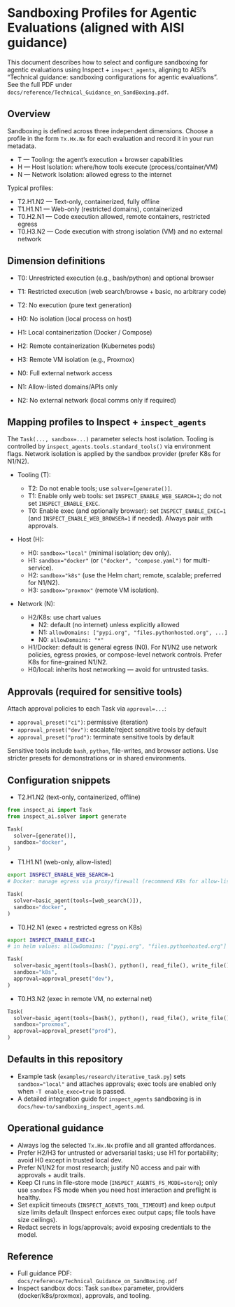 # Sandboxing Profiles for Agentic Evaluations (aligned with AISI guidance)

This document describes how to select and configure sandboxing for agentic evaluations using Inspect + `inspect_agents`, aligning to AISI’s “Technical guidance: sandboxing configurations for agentic evaluations”. See the full PDF under `docs/reference/Technical_Guidance_on_SandBoxing.pdf`.

## Overview

Sandboxing is defined across three independent dimensions. Choose a profile in the form `Tx.Hx.Nx` for each evaluation and record it in your run metadata.

- T — Tooling: the agent’s execution + browser capabilities
- H — Host Isolation: where/how tools execute (process/container/VM)
- N — Network Isolation: allowed egress to the internet

Typical profiles:
- T2.H1.N2 — Text-only, containerized, fully offline
- T1.H1.N1 — Web-only (restricted domains), containerized
- T0.H2.N1 — Code execution allowed, remote containers, restricted egress
- T0.H3.N2 — Code execution with strong isolation (VM) and no external network

## Dimension definitions

- T0: Unrestricted execution (e.g., bash/python) and optional browser
- T1: Restricted execution (web search/browse + basic, no arbitrary code)
- T2: No execution (pure text generation)

- H0: No isolation (local process on host)
- H1: Local containerization (Docker / Compose)
- H2: Remote containerization (Kubernetes pods)
- H3: Remote VM isolation (e.g., Proxmox)

- N0: Full external network access
- N1: Allow-listed domains/APIs only
- N2: No external network (local comms only if required)

## Mapping profiles to Inspect + `inspect_agents`

The `Task(..., sandbox=...)` parameter selects host isolation. Tooling is controlled by `inspect_agents.tools.standard_tools()` via environment flags. Network isolation is applied by the sandbox provider (prefer K8s for N1/N2).

- Tooling (T):
  - T2: Do not enable tools; use `solver=[generate()]`.
  - T1: Enable only web tools: set `INSPECT_ENABLE_WEB_SEARCH=1`; do not set `INSPECT_ENABLE_EXEC`.
  - T0: Enable exec (and optionally browser): set `INSPECT_ENABLE_EXEC=1` (and `INSPECT_ENABLE_WEB_BROWSER=1` if needed). Always pair with approvals.

- Host (H):
  - H0: `sandbox="local"` (minimal isolation; dev only).
  - H1: `sandbox="docker"` (or `("docker", "compose.yaml")` for multi-service).
  - H2: `sandbox="k8s"` (use the Helm chart; remote, scalable; preferred for N1/N2).
  - H3: `sandbox="proxmox"` (remote VM isolation).

- Network (N):
  - H2/K8s: use chart values
    - N2: default (no internet) unless explicitly allowed
    - N1: `allowDomains: ["pypi.org", "files.pythonhosted.org", ...]`
    - N0: `allowDomains: "*"`
  - H1/Docker: default is general egress (N0). For N1/N2 use network policies, egress proxies, or compose-level network controls. Prefer K8s for fine-grained N1/N2.
  - H0/local: inherits host networking — avoid for untrusted tasks.

## Approvals (required for sensitive tools)

Attach approval policies to each Task via `approval=...`:
- `approval_preset("ci")`: permissive (iteration)
- `approval_preset("dev")`: escalate/reject sensitive tools by default
- `approval_preset("prod")`: terminate sensitive tools by default

Sensitive tools include `bash`, `python`, file-writes, and browser actions. Use stricter presets for demonstrations or in shared environments.

## Configuration snippets

- T2.H1.N2 (text-only, containerized, offline)
```python
from inspect_ai import Task
from inspect_ai.solver import generate

Task(
  solver=[generate()],
  sandbox="docker",
)
```

- T1.H1.N1 (web-only, allow-listed)
```bash
export INSPECT_ENABLE_WEB_SEARCH=1
# Docker: manage egress via proxy/firewall (recommend K8s for allow-listing)
```
```python
Task(
  solver=basic_agent(tools=[web_search()]),
  sandbox="docker",
)
```

- T0.H2.N1 (exec + restricted egress on K8s)
```bash
export INSPECT_ENABLE_EXEC=1
# in helm values: allowDomains: ["pypi.org", "files.pythonhosted.org"]
```
```python
Task(
  solver=basic_agent(tools=[bash(), python(), read_file(), write_file()]),
  sandbox="k8s",
  approval=approval_preset("dev"),
)
```

- T0.H3.N2 (exec in remote VM, no external net)
```python
Task(
  solver=basic_agent(tools=[bash(), python(), read_file(), write_file()]),
  sandbox="proxmox",
  approval=approval_preset("prod"),
)
```

## Defaults in this repository

- Example task (`examples/research/iterative_task.py`) sets `sandbox="local"` and attaches approvals; exec tools are enabled only when `-T enable_exec=true` is passed.
- A detailed integration guide for `inspect_agents` sandboxing is in `docs/how-to/sandboxing_inspect_agents.md`.

## Operational guidance

- Always log the selected `Tx.Hx.Nx` profile and all granted affordances.
- Prefer H2/H3 for untrusted or adversarial tasks; use H1 for portability; avoid H0 except in trusted local dev.
- Prefer N1/N2 for most research; justify N0 access and pair with approvals + audit trails.
- Keep CI runs in file-store mode (`INSPECT_AGENTS_FS_MODE=store`); only use `sandbox` FS mode when you need host interaction and preflight is healthy.
- Set explicit timeouts (`INSPECT_AGENTS_TOOL_TIMEOUT`) and keep output size limits default (Inspect enforces exec output caps; file tools have size ceilings).
- Redact secrets in logs/approvals; avoid exposing credentials to the model.

## Reference

- Full guidance PDF: `docs/reference/Technical_Guidance_on_SandBoxing.pdf`
- Inspect sandbox docs: Task `sandbox` parameter, providers (docker/k8s/proxmox), approvals, and tooling.
